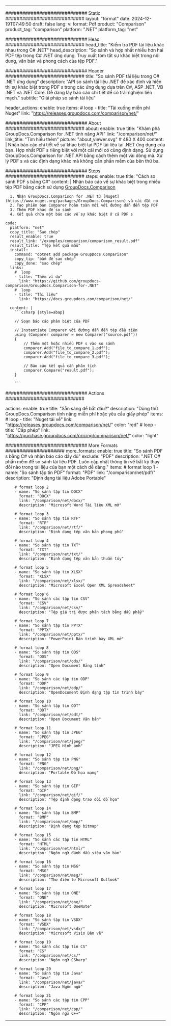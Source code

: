 
---
############################# Static ############################
layout: "format"
date:  2024-12-19T07:49:50
draft: false
lang: vi
format: Pdf
product: "Comparison"
product_tag: "comparison"
platform: ".NET"
platform_tag: "net"

############################# Head ############################
head_title: "Kiểm tra PDF tài liệu khác nhau trong C# .NET"
head_description: "So sánh và hợp nhất nhiều hơn hai PDF tệp trong C# .NET ứng dụng. Truy xuất tóm tắt sự khác biệt trong nội dung, văn bản và phong cách của tệp PDF."

############################# Header ############################
title: "So sánh PDF tài liệu trong C# .NET ứng dụng" 
description: "API so sánh tài liệu .NET để xác định và hiển thị sự khác biệt trong PDF s trong các ứng dụng dựa trên C#, ASP .NET, VB .NET và .NET Core. Dễ dàng lấy báo cáo chi tiết để có trải nghiệm liền mạch."
subtitle: "Giải pháp so sánh tài liệu" 

header_actions:
  enable: true
  items:
    #  loop
    - title: "Tải xuống miễn phí Nuget"
      link: "https://releases.groupdocs.com/comparison/net/"
      
############################# About ############################
about:
    enable: true
    title: "Khám phá GroupDocs.Comparison for .NET tính năng API"
    link: "/comparison/net/"
    link_title: "Tìm hiểu thêm"
    picture: "about_viewer.svg" # 480 X 400
    content: |
       Nhận báo cáo chi tiết về sự khác biệt tại PDF tài liệu tại .NET ứng dụng của bạn. Hợp nhất PDF s riêng biệt với một cái mới có cùng định dạng. Sử dụng GroupDocs.Comparison for .NET API bằng cách thêm một vài dòng mã. Xử lý PDF s và các định dạng khác mà không cần phần mềm của bên thứ ba.

############################# Steps ############################
steps:
    enable: true
    title: "Cách so sánh PDF s bằng C#"
    content: |
      Nhận báo cáo về sự khác biệt trong nhiều tệp PDF bằng cách sử dụng [GroupDocs.Comparison](https://products.groupdocs.com/comparison/net/)
      
      1. Nhận GroupDocs.Comparison for .NET từ [Nuget](https://www.nuget.org/packages/GroupDocs.Comparison) và cài đặt nó
      2. Tạo phiên bản Comparer hoàn toàn mới với đường dẫn đến tệp PDF
      3. Thêm PDF khác để so sánh
      4. Kết quả chứa một báo cáo về sự khác biệt ở cả PDF s
   
    code:
      platform: "net"
      copy_title: "Sao chép"
      result_enable: true
      result_link: "/examples/comparison/comparison_result.pdf"
      result_title: "Tệp kết quả mẫu"
      install:
        command: "dotnet add package GroupDocs.Comparison"
        copy_tip: "bấm để sao chép"
        copy_done: "sao chép"
      links:
        #  loop
        - title: "Thêm ví dụ"
          link: "https://github.com/groupdocs-comparison/GroupDocs.Comparison-for-.NET"
        #  loop
        - title: "Tài liệu"
          link: "https://docs.groupdocs.com/comparison/net/"
          
      content: |
        ```csharp {style=abap}

        // Soạn báo cáo phân biệt của PDF

        // Instantiate Comparer với đường dẫn đến tệp đầu tiên
        using (Comparer comparer = new Comparer("source.pdf"))
        {
            // Thêm một hoặc nhiều PDF s vào so sánh
        	comparer.Add("file_to_compare_1.pdf");
            comparer.Add("file_to_compare_2.pdf");
            comparer.Add("file_to_compare_3.pdf");

            // Báo cáo kết quả cần phân tích
            comparer.Compare("result.pdf"); 
        }
        
        ```            

############################# Actions ############################

actions:
  enable: true
  title: "Sẵn sàng để bắt đầu?"
  description: "Dùng thử GroupDocs.Comparison tính năng miễn phí hoặc yêu cầu giấy phép"
  items:
    #  loop
    - title: "Nuget tải về"
      link: "https://releases.groupdocs.com/comparison/net/"
      color: "red"
        #  loop
    - title: "Cấp phép"
      link: "https://purchase.groupdocs.com/pricing/comparison/net/"
      color: "light"


############################# More Formats #####################
more_formats:
    enable: true
    title: "So sánh PDF s bằng C# và nhận báo cáo đầy đủ"
    exclude: "PDF"
    description: ".NET C# phần mềm để so sánh tài liệu PDF. Luôn cập nhật thông tin về bất kỳ thay đổi nào trong tài liệu của bạn một cách dễ dàng."
    items: 
        # format loop 1
        - name: "So sánh tập tin PDF"
          format: "PDF"
          link: "/comparison/net/pdf/"
          description: "Định dạng tài liệu Adobe Portable"

        # format loop 2
        - name: "So sánh tập tin DOCX"
          format: "DOCX"
          link: "/comparison/net/docx/"
          description: "Microsoft Word Tài liệu XML mở"

        # format loop 3
        - name: "So sánh tập tin RTF"
          format: "RTF"
          link: "/comparison/net/rtf/"
          description: "Định dạng tệp văn bản phong phú"

        # format loop 4
        - name: "So sánh tập tin TXT"
          format: "TXT"
          link: "/comparison/net/txt/"
          description: "Định dạng tệp văn bản thuần túy"

        # format loop 5
        - name: "So sánh tập tin XLSX"
          format: "XLSX"
          link: "/comparison/net/xlsx/"
          description: "Microsoft Excel Open XML Spreadsheet"

        # format loop 6
        - name: "So sánh các tập tin CSV"
          format: "CSV"
          link: "/comparison/net/csv/"
          description: "Tệp giá trị được phân tách bằng dấu phẩy"

        # format loop 7
        - name: "So sánh tập tin PPTX"
          format: "PPTX"
          link: "/comparison/net/pptx/"
          description: "PowerPoint Bản trình bày XML mở"

        # format loop 8
        - name: "So sánh tập tin ODS"
          format: "ODS"
          link: "/comparison/net/ods/"
          description: "Open Document Bảng tính"

        # format loop 9
        - name: "So sánh các tập tin ODP"
          format: "ODP"
          link: "/comparison/net/odp/"
          description: "OpenDocument Định dạng tập tin trình bày"

        # format loop 10
        - name: "So sánh tập tin ODT"
          format: "ODT"
          link: "/comparison/net/odt/"
          description: "Open Document Văn bản"

        # format loop 11
        - name: "So sánh tập tin JPEG"
          format: "JPEG"
          link: "/comparison/net/jpeg/"
          description: "JPEG Hình ảnh"

        # format loop 12
        - name: "So sánh tập tin PNG"
          format: "PNG"
          link: "/comparison/net/png/"
          description: "Portable Đồ họa mạng"

        # format loop 13
        - name: "So sánh tập tin GIF"
          format: "GIF"
          link: "/comparison/net/gif/"
          description: "Tệp định dạng trao đổi đồ họa"

        # format loop 14
        - name: "So sánh tập tin BMP"
          format: "BMP"
          link: "/comparison/net/bmp/"
          description: "Định dạng tệp bitmap"

        # format loop 15
        - name: "So sánh các tập tin HTML"
          format: "HTML"
          link: "/comparison/net/html/"
          description: "Ngôn ngữ đánh dấu siêu văn bản"

        # format loop 16
        - name: "So sánh tập tin MSG"
          format: "MSG"
          link: "/comparison/net/msg/"
          description: "Thư điện tử Microsoft Outlook"

        # format loop 17
        - name: "So sánh tập tin ONE"
          format: "ONE"
          link: "/comparison/net/one/"
          description: "Microsoft OneNote"

        # format loop 18
        - name: "So sánh tập tin VSDX"
          format: "VSDX"
          link: "/comparison/net/vsdx/"
          description: "Microsoft Visio Bản vẽ"

        # format loop 19
        - name: "So sánh các tập tin CS"
          format: "CS"
          link: "/comparison/net/cs/"
          description: "Ngôn ngữ CSharp"

        # format loop 20
        - name: "So sánh tập tin Java"
          format: "Java"
          link: "/comparison/net/java/"
          description: "Java Ngôn ngữ"
          
        # format loop 21
        - name: "So sánh các tập tin CPP"
          format: "CPP"
          link: "/comparison/net/cpp/"
          description: "Ngôn ngữ C++"
---